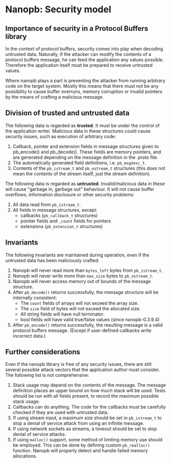 # Nanopb: Security model

Importance of security in a Protocol Buffers library
----------------------------------------------------

In the context of protocol buffers, security comes into play when
decoding untrusted data. Naturally, if the attacker can modify the
contents of a protocol buffers message, he can feed the application any
values possible. Therefore the application itself must be prepared to
receive untrusted values.

Where nanopb plays a part is preventing the attacker from running
arbitrary code on the target system. Mostly this means that there must
not be any possibility to cause buffer overruns, memory corruption or
invalid pointers by the means of crafting a malicious message.

Division of trusted and untrusted data
--------------------------------------

The following data is regarded as **trusted**. It must be under the
control of the application writer. Malicious data in these structures
could cause security issues, such as execution of arbitrary code:

1.  Callback, pointer and extension fields in message structures given
    to pb_encode() and pb_decode(). These fields are memory pointers,
    and are generated depending on the message definition in the .proto
    file.
2.  The automatically generated field definitions, i.e.
    `pb_msgdesc_t`.
3.  Contents of the `pb_istream_t` and `pb_ostream_t` structures
    (this does not mean the contents of the stream itself, just the
    stream definition).

The following data is regarded as **untrusted**. Invalid/malicious data
in these will cause "garbage in, garbage out" behaviour. It will not
cause buffer overflows, information disclosure or other security
problems:

1.  All data read from `pb_istream_t`.
2.  All fields in message structures, except:
    -   callbacks (`pb_callback_t` structures)
    -   pointer fields and `_count` fields for pointers
    -   extensions (`pb_extension_t` structures)

Invariants
----------

The following invariants are maintained during operation, even if the
untrusted data has been maliciously crafted:

1.  Nanopb will never read more than `bytes_left` bytes from
    `pb_istream_t`.
2.  Nanopb will never write more than `max_size` bytes to
    `pb_ostream_t`.
3.  Nanopb will never access memory out of bounds of the message
    structure.
4.  After `pb_decode()` returns successfully, the message structure will
    be internally consistent:
    -   The `count` fields of arrays will not exceed the array size.
    -   The `size` field of bytes will not exceed the allocated size.
    -   All string fields will have null terminator.
    -   bool fields will have valid true/false values (since
        nanopb-0.3.9.4)
5.  After `pb_encode()` returns successfully, the resulting message is a
    valid protocol buffers message. (Except if user-defined callbacks
    write incorrect data.)

Further considerations
----------------------

Even if the nanopb library is free of any security issues, there are
still several possible attack vectors that the application author must
consider. The following list is not comprehensive:

1.  Stack usage may depend on the contents of the message. The message
    definition places an upper bound on how much stack will be used.
    Tests should be run with all fields present, to record the maximum
    possible stack usage.
2.  Callbacks can do anything. The code for the callbacks must be
    carefully checked if they are used with untrusted data.
3.  If using stream input, a maximum size should be set in
    `pb_istream_t` to stop a denial of service attack from using an
    infinite message.
4.  If using network sockets as streams, a timeout should be set to stop
    denial of service attacks.
5.  If using `malloc()` support, some method of limiting memory use
    should be employed. This can be done by defining custom
    `pb_realloc()` function. Nanopb will properly detect and handle
    failed memory allocations.
